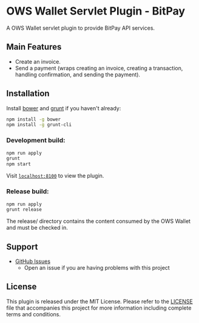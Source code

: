 OWS Wallet Servlet Plugin - BitPay
=======

A OWS Wallet servlet plugin to provide BitPay API services.

## Main Features

- Create an invoice.
- Send a payment (wraps creating an invoice, creating a transaction, handling confirmation, and sending the payment).

## Installation

Install [bower](http://bower.io/) and [grunt](http://gruntjs.com/getting-started) if you haven't already:

```sh
npm install -g bower
npm install -g grunt-cli
```

### Development build:

```sh
npm run apply
grunt
npm start
```

Visit [`localhost:8100`](http://localhost:8100/) to view the plugin.

### Release build:

```sh
npm run apply
grunt release
```

The release/ directory contains the content consumed by the OWS Wallet and must be checked in.

## Support

* [GitHub Issues](https://github.com/owstack/ows-wallet-servlet-bitpay/issues)
  * Open an issue if you are having problems with this project

## License

This plugin is released under the MIT License.  Please refer to the [LICENSE](https://github.com/owstack/ows-wallet-plugin-starter/blob/master/LICENSE) file that accompanies this project for more information including complete terms and conditions.
